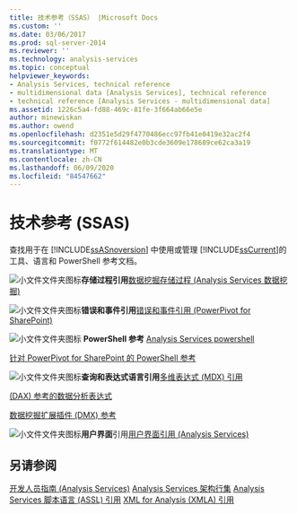 ```yaml
---
title: 技术参考（SSAS） |Microsoft Docs
ms.custom: ''
ms.date: 03/06/2017
ms.prod: sql-server-2014
ms.reviewer: ''
ms.technology: analysis-services
ms.topic: conceptual
helpviewer_keywords:
- Analysis Services, technical reference
- multidimensional data [Analysis Services], technical reference
- technical reference [Analysis Services - multidimensional data]
ms.assetid: 1226c5a4-fd88-469c-81fe-3f664ab66e5e
author: minewiskan
ms.author: owend
ms.openlocfilehash: d2351e5d29f4770486ecc97fb41e0419e32ac2f4
ms.sourcegitcommit: f0772f614482e0b3cde3609e178689ce62ca3a19
ms.translationtype: MT
ms.contentlocale: zh-CN
ms.lasthandoff: 06/09/2020
ms.locfileid: "84547662"
---
```

# <a name="technical-reference-ssas"></a>技术参考 (SSAS)
  查找用于在 [!INCLUDE[ssASnoversion](../../includes/ssasnoversion-md.md)] 中使用或管理 [!INCLUDE[ssCurrent](../../includes/sscurrent-md.md)]的工具、语言和 PowerShell 参考文档。

 ![小文件文件夹图标](../../integration-services/media/filefolder-small.gif "小文件文件夹图标")**存储过程引用**[数据挖掘存储过程 &#40;Analysis Services 数据挖掘&#41;](/sql/analysis-services/data-mining/data-mining-stored-procedures-analysis-services-data-mining)

 ![小文件文件夹图标](../../integration-services/media/filefolder-small.gif "小文件文件夹图标")**错误和事件引用**[错误和事件引用 &#40;PowerPivot for SharePoint&#41;](../power-pivot-sharepoint/errors-and-events-reference-power-pivot-for-sharepoint.md)

 ![小文件文件夹图标](../../integration-services/media/filefolder-small.gif "小文件文件夹图标") **PowerShell 参考** [Analysis Services powershell](../analysis-services-powershell.md)

 [针对 PowerPivot for SharePoint 的 PowerShell 参考](/sql/analysis-services/powershell/powershell-reference-for-power-pivot-for-sharepoint)

 ![小文件文件夹图标](../../integration-services/media/filefolder-small.gif "小文件文件夹图标")**查询和表达式语言引用**[多维表达式 &#40;MDX&#41; 引用](/sql/mdx/multidimensional-expressions-mdx-reference)

 [&#40;DAX&#41; 参考的数据分析表达式](/dax/data-analysis-expressions-dax-reference)

 [数据挖掘扩展插件 (DMX) 参考](/sql/dmx/data-mining-extensions-dmx-reference)

 ![小文件文件夹图标](../../integration-services/media/filefolder-small.gif "小文件文件夹图标")**用户界面**引用[用户界面引用 &#40;Analysis Services&#41;](../user-interface-reference-analysis-services.md)

## <a name="see-also"></a>另请参阅
 [开发人员指南 &#40;Analysis Services&#41;](../analysis-services-developer-documentation.md) [Analysis Services 架构行集](https://docs.microsoft.com/bi-reference/schema-rowsets/analysis-services-schema-rowsets) [Analysis Services 脚本语言 &#40;ASSL&#41; 引用](https://docs.microsoft.com/bi-reference/assl/analysis-services-scripting-language-assl-for-xmla) [XML for Analysis &#40;XMLA&#41; 引用](https://docs.microsoft.com/bi-reference/xmla/xml-for-analysis-xmla-reference)


